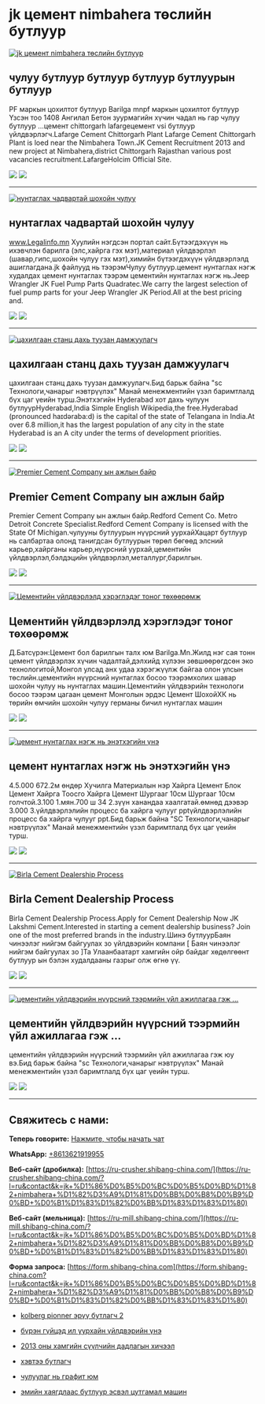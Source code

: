 # jk цемент nimbahera төслийн бутлуур

<a href="https://swt.shibang-china.com/?l=ru&img&k=jk+%D1%86%D0%B5%D0%BC%D0%B5%D0%BD%D1%82+nimbahera+%D1%82%D3%A9%D1%81%D0%BB%D0%B8%D0%B9%D0%BD+%D0%B1%D1%83%D1%82%D0%BB%D1%83%D1%83%D1%80" target="_blank">![jk цемент nimbahera төслийн бутлуур](http://static.shibang-china.com/all-800x300/637.jpg)</a>

## чулуу бутлуур бутлуур бутлуур бутлуурын бутлуур
PF маркын цохилтот бутлуур Barilga mnpf маркын цохилтот бутлуур Үзсэн тоо 1408 Ангилал Бетон зуурмагийн хүчин чадал нь гар чулуу бутлуур …цемент chittorgarh lafargeцемент vsi бутлуур үйлдвэрлэгч.Lafarge Cement Chittorgarh Plant Lafarge Cement Chittorgarh Plant is loed near the Nimbahera Town.JK Cement Recruitment 2013 and new project at Nimbahera,district Chittorgarh Rajasthan various post vacancies recruitment.LafargeHolcim Official Site.


<a href="https://whatsapp.shibangsoft.com/WhatsApp.php" target="_blank" title="WhatsApp">![](http://static.shibang-china.com/icon/whatsapp.png)</a> <a href="https://swt.shibang-china.com/?l=ru&icon&k=jk+%D1%86%D0%B5%D0%BC%D0%B5%D0%BD%D1%82+nimbahera+%D1%82%D3%A9%D1%81%D0%BB%D0%B8%D0%B9%D0%BD+%D0%B1%D1%83%D1%82%D0%BB%D1%83%D1%83%D1%80" target="_blank">![](http://static.shibang-china.com/icon/chat-ru.png)</a>

---

<a href="https://swt.shibang-china.com/?l=ru&img&k=jk+%D1%86%D0%B5%D0%BC%D0%B5%D0%BD%D1%82+nimbahera+%D1%82%D3%A9%D1%81%D0%BB%D0%B8%D0%B9%D0%BD+%D0%B1%D1%83%D1%82%D0%BB%D1%83%D1%83%D1%80" target="_blank">![нунтаглах чадвартай шохойн чулуу](http://static.shibang-china.com/all-800x300/188.jpg)</a>

## нунтаглах чадвартай шохойн чулуу
www.Legalinfo.mn Хуулийн нэгдсэн портал сайт.Бүтээгдэхүүн нь ихэвчлэн барилга (элс,хайрга гэх мэт),материал үйлдвэрлэл (шавар,гипс,шохойн чулуу гэх мэт),химийн бүтээгдэхүүн үйлдвэрлэлд ашиглагдана.jk файлууд нь тээрэмЧулуу бутлуур.цемент нунтаглах нэгж худалдах цемент нунтаглах тээрэм цементийн нунтаглах нэгж нь.Jeep Wrangler JK Fuel Pump Parts Quadratec.We carry the largest selection of fuel pump parts for your Jeep Wrangler JK Period.All at the best pricing and.


<a href="https://whatsapp.shibangsoft.com/WhatsApp.php" target="_blank" title="WhatsApp">![](http://static.shibang-china.com/icon/whatsapp.png)</a> <a href="https://swt.shibang-china.com/?l=ru&icon&k=jk+%D1%86%D0%B5%D0%BC%D0%B5%D0%BD%D1%82+nimbahera+%D1%82%D3%A9%D1%81%D0%BB%D0%B8%D0%B9%D0%BD+%D0%B1%D1%83%D1%82%D0%BB%D1%83%D1%83%D1%80" target="_blank">![](http://static.shibang-china.com/icon/chat-ru.png)</a>

---

<a href="https://swt.shibang-china.com/?l=ru&img&k=jk+%D1%86%D0%B5%D0%BC%D0%B5%D0%BD%D1%82+nimbahera+%D1%82%D3%A9%D1%81%D0%BB%D0%B8%D0%B9%D0%BD+%D0%B1%D1%83%D1%82%D0%BB%D1%83%D1%83%D1%80" target="_blank">![цахилгаан станц дахь туузан дамжуулагч](http://static.shibang-china.com/all-800x300/364.jpg)</a>

## цахилгаан станц дахь туузан дамжуулагч
цахилгаан станц дахь туузан дамжуулагч.Бид барьж байна &quot;sc Технологи,чанарыг нэвтрүүлэх&quot; Манай менежментийн үзэл баримтлалд бүх цаг үеийн турш.Энэтхэгийн Hyderabad хот дахь чулуун бутлуурHyderabad,India Simple English Wikipedia,the free.Hyderabad (pronounced haɪdəraba:d) is the capital of the state of Telangana in India.At over 6.8 million,it has the largest population of any city in the state Hyderabad is an A city under the terms of development priorities.


<a href="https://whatsapp.shibangsoft.com/WhatsApp.php" target="_blank" title="WhatsApp">![](http://static.shibang-china.com/icon/whatsapp.png)</a> <a href="https://swt.shibang-china.com/?l=ru&icon&k=jk+%D1%86%D0%B5%D0%BC%D0%B5%D0%BD%D1%82+nimbahera+%D1%82%D3%A9%D1%81%D0%BB%D0%B8%D0%B9%D0%BD+%D0%B1%D1%83%D1%82%D0%BB%D1%83%D1%83%D1%80" target="_blank">![](http://static.shibang-china.com/icon/chat-ru.png)</a>

---

<a href="https://swt.shibang-china.com/?l=ru&img&k=jk+%D1%86%D0%B5%D0%BC%D0%B5%D0%BD%D1%82+nimbahera+%D1%82%D3%A9%D1%81%D0%BB%D0%B8%D0%B9%D0%BD+%D0%B1%D1%83%D1%82%D0%BB%D1%83%D1%83%D1%80" target="_blank">![Premier Cement Company ын ажлын байр](http://static.shibang-china.com/all-800x300/1228.jpg)</a>

## Premier Cement Company ын ажлын байр
Premier Cement Company ын ажлын байр.Redford Cement Co. Metro Detroit Concrete Specialist.Redford Cement Company is licensed with the State Of Michigan.чулууны бутлуурын нүүрсний уурхайХацарт бутлуур нь салбартаа олонд танигдсан бутлуурын төрөл бөгөөд элсний карьер,хайрганы карьер,нүүрсний уурхай,цементийн үйлдвэрлэл,бэлдэцийн үйлдвэрлэл,металлург,барилгын.


<a href="https://whatsapp.shibangsoft.com/WhatsApp.php" target="_blank" title="WhatsApp">![](http://static.shibang-china.com/icon/whatsapp.png)</a> <a href="https://swt.shibang-china.com/?l=ru&icon&k=jk+%D1%86%D0%B5%D0%BC%D0%B5%D0%BD%D1%82+nimbahera+%D1%82%D3%A9%D1%81%D0%BB%D0%B8%D0%B9%D0%BD+%D0%B1%D1%83%D1%82%D0%BB%D1%83%D1%83%D1%80" target="_blank">![](http://static.shibang-china.com/icon/chat-ru.png)</a>

---

<a href="https://swt.shibang-china.com/?l=ru&img&k=jk+%D1%86%D0%B5%D0%BC%D0%B5%D0%BD%D1%82+nimbahera+%D1%82%D3%A9%D1%81%D0%BB%D0%B8%D0%B9%D0%BD+%D0%B1%D1%83%D1%82%D0%BB%D1%83%D1%83%D1%80" target="_blank">![Цементийн үйлдвэрлэлд хэрэглэдэг тоног төхөөрөмж](http://static.shibang-china.com/all-800x300/415.jpg)</a>

## Цементийн үйлдвэрлэлд хэрэглэдэг тоног төхөөрөмж
Д.Батсүрэн:Цемент бол барилгын талх юм Barilga.Mn.Жилд нэг сая тонн цемент үйлдвэрлэх хүчин чадалтай,дэлхийд хүлээн зөвшөөрөгдсөн эко технологитой,Монгол улсад анх удаа хэрэгжүүлж байгаа олон улсын төслийн.цементийн нүүрсний нунтаглах босоо тээрэмхолих шавар шохойн чулуу нь нунтаглах машин.Цементийн үйлдвэрийн технологи босоо тээрэм цагаан цемент Монголын эрдэс Цемент ШохойХК нь төрийн өмчийн шохойн чулуу германы бичил нунтаглах машин


<a href="https://whatsapp.shibangsoft.com/WhatsApp.php" target="_blank" title="WhatsApp">![](http://static.shibang-china.com/icon/whatsapp.png)</a> <a href="https://swt.shibang-china.com/?l=ru&icon&k=jk+%D1%86%D0%B5%D0%BC%D0%B5%D0%BD%D1%82+nimbahera+%D1%82%D3%A9%D1%81%D0%BB%D0%B8%D0%B9%D0%BD+%D0%B1%D1%83%D1%82%D0%BB%D1%83%D1%83%D1%80" target="_blank">![](http://static.shibang-china.com/icon/chat-ru.png)</a>

---

<a href="https://swt.shibang-china.com/?l=ru&img&k=jk+%D1%86%D0%B5%D0%BC%D0%B5%D0%BD%D1%82+nimbahera+%D1%82%D3%A9%D1%81%D0%BB%D0%B8%D0%B9%D0%BD+%D0%B1%D1%83%D1%82%D0%BB%D1%83%D1%83%D1%80" target="_blank">![цемент нунтаглах нэгж нь энэтхэгийн үнэ](http://static.shibang-china.com/all-800x300/979.jpg)</a>

## цемент нунтаглах нэгж нь энэтхэгийн үнэ
4.5.000 672.2м өндөр Хучилга Материалын нэр Хайрга Цемент Блок Цемент Хайрга Тоосго Хайрга Цемент Шургааг 10см Шургааг 10см голчтой.3.100 1.мян.700 ш 34 2.зүүн ханандаа хаалгатай.өмнөд дээвэр 3.000 3.үйлдвэрлэлийн процесс ба хайрга чулууг pptүйлдвэрлэлийн процесс ба хайрга чулууг ppt.Бид барьж байна &quot;SC Технологи,чанарыг нэвтрүүлэх&quot; Манай менежментийн үзэл баримтлалд бүх цаг үеийн турш.


<a href="https://whatsapp.shibangsoft.com/WhatsApp.php" target="_blank" title="WhatsApp">![](http://static.shibang-china.com/icon/whatsapp.png)</a> <a href="https://swt.shibang-china.com/?l=ru&icon&k=jk+%D1%86%D0%B5%D0%BC%D0%B5%D0%BD%D1%82+nimbahera+%D1%82%D3%A9%D1%81%D0%BB%D0%B8%D0%B9%D0%BD+%D0%B1%D1%83%D1%82%D0%BB%D1%83%D1%83%D1%80" target="_blank">![](http://static.shibang-china.com/icon/chat-ru.png)</a>

---

<a href="https://swt.shibang-china.com/?l=ru&img&k=jk+%D1%86%D0%B5%D0%BC%D0%B5%D0%BD%D1%82+nimbahera+%D1%82%D3%A9%D1%81%D0%BB%D0%B8%D0%B9%D0%BD+%D0%B1%D1%83%D1%82%D0%BB%D1%83%D1%83%D1%80" target="_blank">![Birla Cement Dealership Process](http://static.shibang-china.com/all-800x300/434.jpg)</a>

## Birla Cement Dealership Process
Birla Cement Dealership Process.Apply for Cement Dealership Now JK Lakshmi Cement.Interested in starting a cement dealership business? Join one of the most preferred brands in the industry.Шинэ бутлуурБаян чинээлэг нийгэм байгуулах зо үйлдвэрийн компани [ Баян чинээлэг нийгэм байгуулах зо ]Та Улаанбаатарт хамгийн ойр байдаг хөдөлгөөнт бутлуур ын бэлэн худалдааны газрыг олж өгнө үү.


<a href="https://whatsapp.shibangsoft.com/WhatsApp.php" target="_blank" title="WhatsApp">![](http://static.shibang-china.com/icon/whatsapp.png)</a> <a href="https://swt.shibang-china.com/?l=ru&icon&k=jk+%D1%86%D0%B5%D0%BC%D0%B5%D0%BD%D1%82+nimbahera+%D1%82%D3%A9%D1%81%D0%BB%D0%B8%D0%B9%D0%BD+%D0%B1%D1%83%D1%82%D0%BB%D1%83%D1%83%D1%80" target="_blank">![](http://static.shibang-china.com/icon/chat-ru.png)</a>

---

<a href="https://swt.shibang-china.com/?l=ru&img&k=jk+%D1%86%D0%B5%D0%BC%D0%B5%D0%BD%D1%82+nimbahera+%D1%82%D3%A9%D1%81%D0%BB%D0%B8%D0%B9%D0%BD+%D0%B1%D1%83%D1%82%D0%BB%D1%83%D1%83%D1%80" target="_blank">![цементийн үйлдвэрийн нүүрсний тээрмийн үйл ажиллагаа гэж …](http://static.shibang-china.com/all-800x300/532.jpg)</a>

## цементийн үйлдвэрийн нүүрсний тээрмийн үйл ажиллагаа гэж …
цементийн үйлдвэрийн нүүрсний тээрмийн үйл ажиллагаа гэж юу вэ.Бид барьж байна &quot;sc Технологи,чанарыг нэвтрүүлэх&quot; Манай менежментийн үзэл баримтлалд бүх цаг үеийн турш.

<a href="https://whatsapp.shibangsoft.com/WhatsApp.php" target="_blank" title="WhatsApp">![](http://static.shibang-china.com/icon/whatsapp.png)</a> <a href="https://swt.shibang-china.com/?l=ru&icon&k=jk+%D1%86%D0%B5%D0%BC%D0%B5%D0%BD%D1%82+nimbahera+%D1%82%D3%A9%D1%81%D0%BB%D0%B8%D0%B9%D0%BD+%D0%B1%D1%83%D1%82%D0%BB%D1%83%D1%83%D1%80" target="_blank">![](http://static.shibang-china.com/icon/chat-ru.png)</a>

---
## Свяжитесь с нами:

**Теперь говорите:** [Нажмите, чтобы начать чат](https://swt.shibang-china.com?l=ru&contact&k=jk+%D1%86%D0%B5%D0%BC%D0%B5%D0%BD%D1%82+nimbahera+%D1%82%D3%A9%D1%81%D0%BB%D0%B8%D0%B9%D0%BD+%D0%B1%D1%83%D1%82%D0%BB%D1%83%D1%83%D1%80)

**WhatsApp:**  [+8613621919955](https://whatsapp.shibangsoft.com/WhatsApp.php)

**Веб-сайт (дробилка):** [https://ru-crusher.shibang-china.com/](https://ru-crusher.shibang-china.com/?l=ru&contact&k=jk+%D1%86%D0%B5%D0%BC%D0%B5%D0%BD%D1%82+nimbahera+%D1%82%D3%A9%D1%81%D0%BB%D0%B8%D0%B9%D0%BD+%D0%B1%D1%83%D1%82%D0%BB%D1%83%D1%83%D1%80)

**Веб-сайт (мельница):** [https://ru-mill.shibang-china.com/](https://ru-mill.shibang-china.com/?l=ru&contact&k=jk+%D1%86%D0%B5%D0%BC%D0%B5%D0%BD%D1%82+nimbahera+%D1%82%D3%A9%D1%81%D0%BB%D0%B8%D0%B9%D0%BD+%D0%B1%D1%83%D1%82%D0%BB%D1%83%D1%83%D1%80)

**Форма запроса:** [https://form.shibang-china.com](https://form.shibang-china.com?l=ru&contact&k=jk+%D1%86%D0%B5%D0%BC%D0%B5%D0%BD%D1%82+nimbahera+%D1%82%D3%A9%D1%81%D0%BB%D0%B8%D0%B9%D0%BD+%D0%B1%D1%83%D1%82%D0%BB%D1%83%D1%83%D1%80)

* [kolberg pionner эрүү бутлагч 2](../129/kolberg%20pionner%20%D1%8D%D1%80%D2%AF%D2%AF%20%D0%B1%D1%83%D1%82%D0%BB%D0%B0%D0%B3%D1%87%202.md)

* [бүрэн гүйцэд ил уурхайн үйлдвэрийн үнэ](../130/%D0%B1%D2%AF%D1%80%D1%8D%D0%BD%20%D0%B3%D2%AF%D0%B9%D1%86%D1%8D%D0%B4%20%D0%B8%D0%BB%20%D1%83%D1%83%D1%80%D1%85%D0%B0%D0%B9%D0%BD%20%D2%AF%D0%B9%D0%BB%D0%B4%D0%B2%D1%8D%D1%80%D0%B8%D0%B9%D0%BD%20%D2%AF%D0%BD%D1%8D.md)

* [2013 оны хамгийн сүүлчийн дадлагын хичээл](../128/2013%20%D0%BE%D0%BD%D1%8B%20%D1%85%D0%B0%D0%BC%D0%B3%D0%B8%D0%B9%D0%BD%20%D1%81%D2%AF%D2%AF%D0%BB%D1%87%D0%B8%D0%B9%D0%BD%20%D0%B4%D0%B0%D0%B4%D0%BB%D0%B0%D0%B3%D1%8B%D0%BD%20%D1%85%D0%B8%D1%87%D1%8D%D1%8D%D0%BB.md)

* [хэвтээ бутлагч](../128/%D1%85%D1%8D%D0%B2%D1%82%D1%8D%D1%8D%20%D0%B1%D1%83%D1%82%D0%BB%D0%B0%D0%B3%D1%87.md)

* [чулуулаг нь графит юм](../129/%D1%87%D1%83%D0%BB%D1%83%D1%83%D0%BB%D0%B0%D0%B3%20%D0%BD%D1%8C%20%D0%B3%D1%80%D0%B0%D1%84%D0%B8%D1%82%20%D1%8E%D0%BC.md)

* [эмийн хаягдлаас бутлуур эсвэл цутгамал машин](../127/%D1%8D%D0%BC%D0%B8%D0%B9%D0%BD%20%D1%85%D0%B0%D1%8F%D0%B3%D0%B4%D0%BB%D0%B0%D0%B0%D1%81%20%D0%B1%D1%83%D1%82%D0%BB%D1%83%D1%83%D1%80%20%D1%8D%D1%81%D0%B2%D1%8D%D0%BB%20%D1%86%D1%83%D1%82%D0%B3%D0%B0%D0%BC%D0%B0%D0%BB%20%D0%BC%D0%B0%D1%88%D0%B8%D0%BD.md)